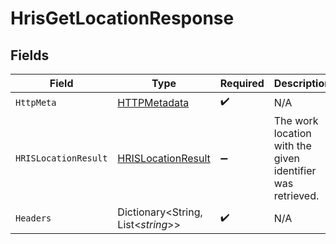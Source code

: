 # HrisGetLocationResponse


## Fields

| Field                                                               | Type                                                                | Required                                                            | Description                                                         |
| ------------------------------------------------------------------- | ------------------------------------------------------------------- | ------------------------------------------------------------------- | ------------------------------------------------------------------- |
| `HttpMeta`                                                          | [HTTPMetadata](../../Models/Components/HTTPMetadata.md)             | :heavy_check_mark:                                                  | N/A                                                                 |
| `HRISLocationResult`                                                | [HRISLocationResult](../../Models/Components/HRISLocationResult.md) | :heavy_minus_sign:                                                  | The work location with the given identifier was retrieved.          |
| `Headers`                                                           | Dictionary<String, List<*string*>>                                  | :heavy_check_mark:                                                  | N/A                                                                 |